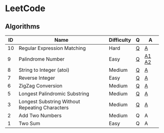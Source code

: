 # LeetCode

## Algorithms

| ID | Name | Difficulty | Q | A |
|----|------|------------|---|---|
| 10 | Regular Expression Matching | Hard | [Q](https://leetcode.com/problems/regular-expression-matching/) | [A](/solutions/10.py) |
| 9 | Palindrome Number | Easy | [Q](https://leetcode.com/problems/palindrome-number/) | [A1](/solutions/9-1.py) [A2](/solutions/9-2.py) |
| 8 | String to Integer (atoi) | Medium | [Q](https://leetcode.com/problems/string-to-integer-atoi/) | [A](/solutions/8.py) |
| 7 | Reverse Integer | Easy | [Q](https://leetcode.com/problems/reverse-integer/) | [A](/solutions/7.py) |
| 6 | ZigZag Conversion | Medium | [Q](https://leetcode.com/problems/zigzag-conversion/) | [A](/solutions/6.py) |
| 5 | Longest Palindromic Substring | Medium | [Q](https://leetcode.com/problems/longest-palindromic-substring/) | [A](/solutions/5.py) |
| 3 | Longest Substring Without Repeating Characters | Medium | [Q](https://leetcode.com/problems/longest-substring-without-repeating-characters/) | [A](/solutions/3.py) |
| 2 | Add Two Numbers | Medium | Q | A |
| 1 | Two Sum | Easy | Q | A |
